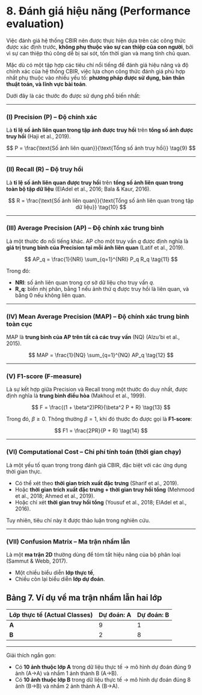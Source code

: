 # 8. Đánh giá hiệu năng (Performance evaluation)

Việc đánh giá hệ thống CBIR nên được thực hiện dựa trên các công thức được xác định trước, **không phụ thuộc vào sự can thiệp của con người**, bởi vì sự can thiệp thủ công dễ bị sai sót, tốn thời gian và mang tính chủ quan.

Mặc dù có một tập hợp các tiêu chí nổi tiếng để đánh giá hiệu năng và độ chính xác của hệ thống CBIR, việc lựa chọn công thức đánh giá phù hợp nhất phụ thuộc vào nhiều yếu tố: **phương pháp được sử dụng, bản thân thuật toán, và lĩnh vực bài toán**.

Dưới đây là các thước đo được sử dụng phổ biến nhất:

---

### (I) Precision (P) – Độ chính xác

Là **tỉ lệ số ảnh liên quan trong tập ảnh được truy hồi** trên **tổng số ảnh được truy hồi** (Haji et al., 2019).

$$
P = \frac{\text{Số ảnh liên quan}}{\text{Tổng số ảnh truy hồi}}
\tag{9}
$$

---

### (II) Recall (R) – Độ truy hồi

Là **tỉ lệ số ảnh liên quan được truy hồi** trên **tổng số ảnh liên quan trong toàn bộ tập dữ liệu** (ElAdel et al., 2016; Bala & Kaur, 2016).

$$
R = \frac{\text{Số ảnh liên quan}}{\text{Tổng số ảnh liên quan trong tập dữ liệu}}
\tag{10}
$$

---

### (III) Average Precision (AP) – Độ chính xác trung bình

Là một thước đo nổi tiếng khác. AP cho một truy vấn $q$ được định nghĩa là **giá trị trung bình của Precision tại mỗi ảnh liên quan** (Latif et al., 2019).

$$
AP_q = \frac{1}{NRI} \sum_{q=1}^{NRI} P_q R_q
\tag{11}
$$

Trong đó:

- **NRI**: số ảnh liên quan trong cơ sở dữ liệu cho truy vấn $q$.
- **R_q**: biến nhị phân, bằng 1 nếu ảnh thứ q được truy hồi là liên quan, và bằng 0 nếu không liên quan.

---

### (IV) Mean Average Precision (MAP) – Độ chính xác trung bình toàn cục

MAP là **trung bình của AP trên tất cả các truy vấn** (NQ) (Alzu’bi et al., 2015).

$$
MAP = \frac{1}{NQ} \sum_{q=1}^{NQ} AP_q
\tag{12}
$$

---

### (V) F1-score (F-measure)

Là sự kết hợp giữa Precision và Recall trong một thước đo duy nhất, được định nghĩa là **trung bình điều hòa** (Makhoul et al., 1999).

$$
F = \frac{(1 + \beta^2)PR}{\beta^2 P + R}
\tag{13}
$$

Trong đó, $\beta \geq 0$. Thông thường $\beta = 1$, khi đó thước đo được gọi là **F1-score**:

$$
F1 = \frac{2PR}{P + R}
\tag{14}
$$

---

### (VI) Computational Cost – Chi phí tính toán (thời gian chạy)

Là một yếu tố quan trọng trong đánh giá CBIR, đặc biệt với các ứng dụng thời gian thực.

- Có thể xét theo **thời gian trích xuất đặc trưng** (Sharif et al., 2019).
- Hoặc **thời gian trích xuất đặc trưng + thời gian truy hồi tổng** (Mehmood et al., 2018; Ahmed et al., 2019).
- Hoặc chỉ xét **thời gian truy hồi tổng** (Yousuf et al., 2018; ElAdel et al., 2016).

Tuy nhiên, tiêu chí này ít được thảo luận trong nghiên cứu.

---

### (VII) Confusion Matrix – Ma trận nhầm lẫn

Là một **ma trận 2D** thường dùng để tóm tắt hiệu năng của bộ phân loại (Sammut & Webb, 2017).

- Một chiều biểu diễn **lớp thực tế**,
- Chiều còn lại biểu diễn **lớp dự đoán**.

## Bảng 7. Ví dụ về ma trận nhầm lẫn hai lớp

| **Lớp thực tế (Actual Classes)** | **Dự đoán: A** | **Dự đoán: B** |
| -------------------------------- | -------------- | -------------- |
| **A**                            | 9              | 1              |
| **B**                            | 2              | 8              |

---

Giải thích ngắn gọn:

- Có **10 ảnh thuộc lớp A** trong dữ liệu thực tế → mô hình dự đoán đúng 9 ảnh (A→A) và nhầm 1 ảnh thành B (A→B).
- Có **10 ảnh thuộc lớp B** trong dữ liệu thực tế → mô hình dự đoán đúng 8 ảnh (B→B) và nhầm 2 ảnh thành A (B→A).
